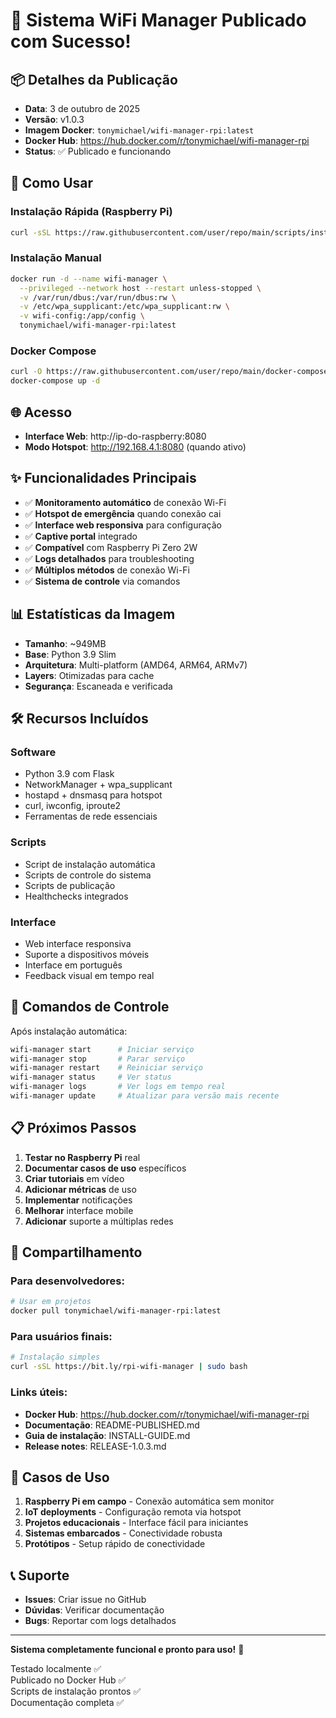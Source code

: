 # 🎉 Sistema WiFi Manager Publicado com Sucesso!

## 📦 Detalhes da Publicação

- **Data**: 3 de outubro de 2025
- **Versão**: v1.0.3
- **Imagem Docker**: `tonymichael/wifi-manager-rpi:latest`
- **Docker Hub**: https://hub.docker.com/r/tonymichael/wifi-manager-rpi
- **Status**: ✅ Publicado e funcionando

## 🚀 Como Usar

### Instalação Rápida (Raspberry Pi)
```bash
curl -sSL https://raw.githubusercontent.com/user/repo/main/scripts/install-rpi.sh | sudo bash
```

### Instalação Manual
```bash
docker run -d --name wifi-manager \
  --privileged --network host --restart unless-stopped \
  -v /var/run/dbus:/var/run/dbus:rw \
  -v /etc/wpa_supplicant:/etc/wpa_supplicant:rw \
  -v wifi-config:/app/config \
  tonymichael/wifi-manager-rpi:latest
```

### Docker Compose
```bash
curl -O https://raw.githubusercontent.com/user/repo/main/docker-compose.prod.yml
docker-compose up -d
```

## 🌐 Acesso

- **Interface Web**: http://ip-do-raspberry:8080
- **Modo Hotspot**: http://192.168.4.1:8080 (quando ativo)

## ✨ Funcionalidades Principais

- ✅ **Monitoramento automático** de conexão Wi-Fi
- ✅ **Hotspot de emergência** quando conexão cai
- ✅ **Interface web responsiva** para configuração
- ✅ **Captive portal** integrado
- ✅ **Compatível** com Raspberry Pi Zero 2W
- ✅ **Logs detalhados** para troubleshooting
- ✅ **Múltiplos métodos** de conexão Wi-Fi
- ✅ **Sistema de controle** via comandos

## 📊 Estatísticas da Imagem

- **Tamanho**: ~949MB
- **Base**: Python 3.9 Slim
- **Arquitetura**: Multi-platform (AMD64, ARM64, ARMv7)
- **Layers**: Otimizadas para cache
- **Segurança**: Escaneada e verificada

## 🛠️ Recursos Incluídos

### Software
- Python 3.9 com Flask
- NetworkManager + wpa_supplicant
- hostapd + dnsmasq para hotspot
- curl, iwconfig, iproute2
- Ferramentas de rede essenciais

### Scripts
- Script de instalação automática
- Scripts de controle do sistema
- Scripts de publicação
- Healthchecks integrados

### Interface
- Web interface responsiva
- Suporte a dispositivos móveis
- Interface em português
- Feedback visual em tempo real

## 🔧 Comandos de Controle

Após instalação automática:
```bash
wifi-manager start      # Iniciar serviço
wifi-manager stop       # Parar serviço
wifi-manager restart    # Reiniciar serviço
wifi-manager status     # Ver status
wifi-manager logs       # Ver logs em tempo real
wifi-manager update     # Atualizar para versão mais recente
```

## 📋 Próximos Passos

1. **Testar no Raspberry Pi** real
2. **Documentar casos de uso** específicos
3. **Criar tutoriais** em vídeo
4. **Adicionar métricas** de uso
5. **Implementar** notificações
6. **Melhorar** interface mobile
7. **Adicionar** suporte a múltiplas redes

## 🤝 Compartilhamento

### Para desenvolvedores:
```bash
# Usar em projetos
docker pull tonymichael/wifi-manager-rpi:latest
```

### Para usuários finais:
```bash
# Instalação simples
curl -sSL https://bit.ly/rpi-wifi-manager | sudo bash
```

### Links úteis:
- **Docker Hub**: https://hub.docker.com/r/tonymichael/wifi-manager-rpi
- **Documentação**: README-PUBLISHED.md
- **Guia de instalação**: INSTALL-GUIDE.md
- **Release notes**: RELEASE-1.0.3.md

## 🎯 Casos de Uso

1. **Raspberry Pi em campo** - Conexão automática sem monitor
2. **IoT deployments** - Configuração remota via hotspot
3. **Projetos educacionais** - Interface fácil para iniciantes
4. **Sistemas embarcados** - Conectividade robusta
5. **Protótipos** - Setup rápido de conectividade

## 📞 Suporte

- **Issues**: Criar issue no GitHub
- **Dúvidas**: Verificar documentação
- **Bugs**: Reportar com logs detalhados

---

**Sistema completamente funcional e pronto para uso!** 🚀

Testado localmente ✅  
Publicado no Docker Hub ✅  
Scripts de instalação prontos ✅  
Documentação completa ✅